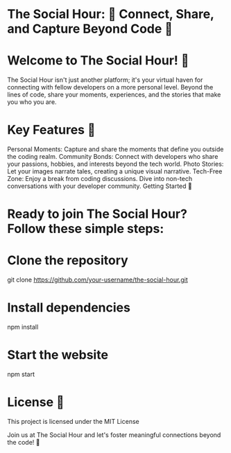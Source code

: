 # The Social Hour: 🚀 Connect, Share, and Capture Beyond Code 📸

# Welcome to The Social Hour! 🎉
The Social Hour isn't just another platform; it's your virtual haven for connecting with fellow developers on a more personal level. Beyond the lines of code, share your moments, experiences, and the stories that make you who you are.

# Key Features 🌟
Personal Moments: Capture and share the moments that define you outside the coding realm.
Community Bonds: Connect with developers who share your passions, hobbies, and interests beyond the tech world.
Photo Stories: Let your images narrate tales, creating a unique visual narrative.
Tech-Free Zone: Enjoy a break from coding discussions. Dive into non-tech conversations with your developer community.
Getting Started 🚀

# Ready to join The Social Hour? Follow these simple steps:

# Clone the repository
git clone https://github.com/your-username/the-social-hour.git

# Install dependencies
npm install

# Start the website
npm start

# License 📝
This project is licensed under the MIT License 

Join us at The Social Hour and let's foster meaningful connections beyond the code! 🚀
